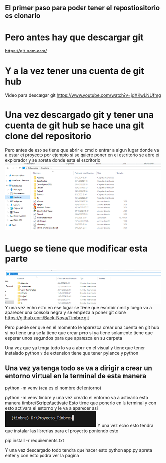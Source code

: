 ## El primer paso para poder tener el  repostiositorio es clonarlo 

# Pero antes hay que descargar git 
https://git-scm.com/

# Y a la vez tener una cuenta de git hub
Video para descargar git 
https://www.youtube.com/watch?v=jdXKwLNUfmg


# Una vez descargado git y tener una  cuenta de git hub  se hace una  git clone del repositorio 
Pero antes de  eso se tiene que abrir el cmd o entrar a algun lugar donde va a estar el proyecto 
por ejemplo 
si se quiere poner en el escritorio se abre el explorador y se apreta donde esta el escritorio 
![alt text](image.png)

# Luego se tiene que modificar esta parte 
![alt text](image-1.png) 
Y una vez echo esto en ese lugar se tiene que escribir cmd 
y luego va a aparecer una consola negra y se empieza a poner 
git clone https://github.com/Back-Nova/Timbre.git

Pero puede ser que en el momento le aparezca crear una cuenta en git hub  si no tiene una se la tiene que crear pero si ya tiene solamente  tiene que esperar unos segundos para que aparezca en su carpeta


Una vez que ya tenga  todo 
lo va a abrir en el visual y tiene que tener instalado python 
y de extension tiene que tener pylance y python 

## Una vez ya tenga todo se va a dirigir a crear un entorno virtual en la terminal de esta manera
python -m venv (aca es el nombre del entorno)

python -m venv timbre
y una vez creado el entorno va a activarlo  esta manera
timbre\Scripts\activate  Esto tiene que ponerlo en la terminal y con esto activara el entorno 
y le va a aparecer asi 
![alt text](image-2.png)
Y una vez echo esto tendra que instalar las librerias para el proyecto poniendo esto 

pip install -r requirements.txt

Y una vez descargado todo tendra que hacer esto 
python app.py 
apreta enter y con esto podra ver la pagina




